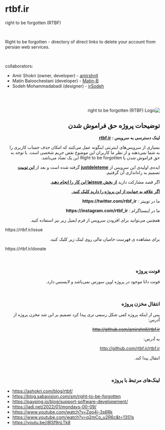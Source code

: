 # rtbf.ir
right to be forgotten (RTBF)

<br />

Right to be forgotten - directory of direct links to delete your account from persian web services.

<br />

collaborators:
- Amir Shokri (owner, developer) - [amirshnll](https://github.com/amirshnll)
- Matin Baloochestani (developer) - [Matin-B](https://github.com/Matin-B)
- Sodeh Mohammadabadi (designer) - [irSodeh](https://github.com/irSodeh)

<br /><br />

<div dir="rtl">

<img src="https://raw.githubusercontent.com/amirshnll/rtbf.ir/main/logo-readme.png" alt="right to be forgotten (RTBF) Logo">
  
## توضیحات پروژه حق فراموش شدن

<p><strong>لینک دسترسی به سرویس : <a href="https://rtbf.ir" title="rtbf.ir">rtbf.ir</a></strong></p>
<p>بسیاری از سرویس‌های اینترنتی اینگونه عمل می‌کنند که امکان حذف حساب کاربری را به شما نمی‌دهند و از نظر ما کاربران این موضوع نقض حریم شخصی است. با توجه به حق فراموش شدن یا Right to be forgotten این یک تضاد می‌باشد.</p>
<p>ایده‌ی اولیه‌ی این سرویس از  <strong><a target="_blank" href="https://backgroundchecks.org/justdeleteme/" title="justdeleteme">justdeleteme</a></strong> گرفته شده است و بعد از  <strong><a target="_blank" href="https://twitter.com/nima/status/1398335801042386947?s=20">این توییت</a></strong> تصمیم به راه‌اندازی آن گرفتیم.</p>
<p>اگر قصد مشارکت دارید <strong><a target="_blank" href="https://github.com/rtbf-ir/rtbf.ir/issues/new/choose" title="rtbf.ir Source">از بخش issueها این کار را انجام دهید</a></strong>.</p>
<p><strong><a href="https://rtbf.ir/donate" title="حمایت مالی از پروژه">اگر علاقه به حمایت از این پروژه را دارید کلیک کنید.</a></strong></p>
<p>ما در توییتر : <strong>https://twitter.com/rtbf_ir</strong></p>
<p>ما در اینستاگرام : <strong>https://instagram.com/rtbf_ir</strong></p>
<p>همچنین می‌توانید برای افزودن سرویس از فرم ایمیل زیر نیز استفاده کنید.</p>
<p dir="ltr">https://rtbf.ir/issue</p>
<p>برای مشاهده ی فهرست حامیان مالی روی لینک زیر کلیک کنید.</p>
<p dir="ltr">https://rtbf.ir/donate</p>
  
<br />
  
  ### فونت پروژه
  
  
<p dir="rtl">فونت دانا موجود در پروژه اوپن سورس نمی‌باشد و لایسنس دارد.</p>
  
<br />
  
  ### انتقال مخزن پروژه
  
<p dir="rtl">پس از اینکه پروژه کمی شکل رسمی تری پیدا کرد تصمیم بر این شد مخزن پروژه از آدرس:</p>
  
<del>http://github.com/amirshnll/rtbf.ir</del>
  
<p dir="rtl">به آدرس:</p>
  
http://github.com/rtbf.ir/rtbf.ir
  
<p dir="rtl">انتقال پیدا کند.</p>
  
<br />

 ### لینک‌های مرتبط با پروژه
  
  
</div>

- https://ashokri.com/blog/rtbf/
- https://blog.sabavision.com/sm/right-to-be-forgotten
- https://payping.io/blog/support-software-developement/
- https://jadi.net/2022/01/mondays-00-09/
- https://www.youtube.com/watch?v=Zqo4j-3s6Rk
- https://www.youtube.com/watch?v=q2mCo_u2R6c&t=1351s
- https://youtu.be/i8lSf9nLTk8